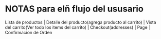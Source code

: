 # NOTAS para elñ flujo del ususario
Lista de productos
|
Detalle del producto(agrega producto al carrito)
|
Vista del carrito(Ver todo los items del carrito)
|
Checkout(addresses)
|
Page
|
Confirmacion de Orden
